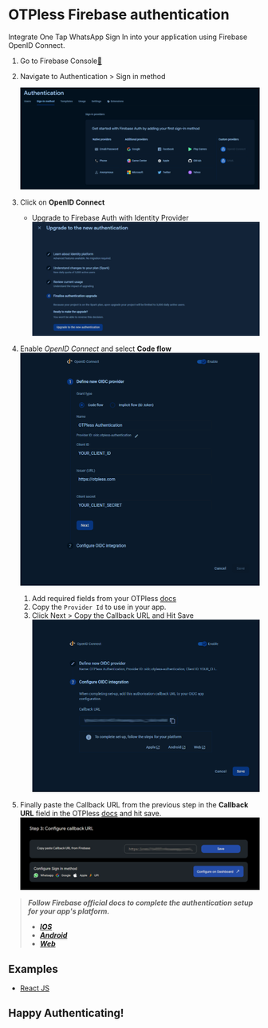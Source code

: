 # OTPless Firebase authentication

Integrate One Tap WhatsApp Sign In into your application using Firebase OpenID Connect.

1. Go to Firebase Console[🔗](https://console.firebase.google.com/)
2. Navigate to Authentication > Sign in method

    ![firebase](./assets/firebase1.png)
3. Click on **OpenID Connect**
   - Upgrade to Firebase Auth with Identity Provider
    ![firebase](./assets/firebase2.png)

4. Enable *OpenID Connect* and select **Code flow**
    ![firebase](./assets/firebase3.png)
    1. Add required fields from your OTPless [docs](https://otpless.com/platforms/firebase#firebase_STEP_2)
    2. Copy the `Provider Id` to use in your app.
    3. Click Next > Copy the Callback URL and Hit Save
        ![firebase](./assets/firebase4.png)
5. Finally paste the Callback URL from the previous step in the **Callback URL** field in the OTPless [docs](https://otpless.com/platforms/firebase#firebase_STEP_3) and hit save.
    ![firebase](./assets/otpless.png)

> ***Follow Firebase official docs to complete the authentication setup for your app's platform.***
> - [***IOS***](https://firebase.google.com/docs/auth/ios/openid-connect)
> - [***Android***](https://firebase.google.com/docs/auth/android/openid-connect)
> - [***Web***](https://firebase.google.com/docs/auth/web/openid-connect)

## Examples

- [React JS](./firebase-react-auth/)

## Happy Authenticating!
